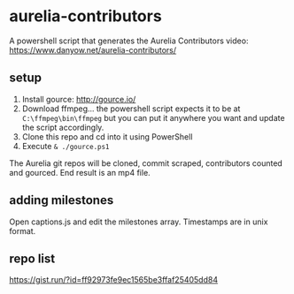 # aurelia-contributors

A powershell script that generates the Aurelia Contributors video: https://www.danyow.net/aurelia-contributors/

## setup

1. Install gource: http://gource.io/
2. Download ffmpeg... the powershell script expects it to be at `C:\ffmpeg\bin\ffmpeg` but you can put it anywhere you want and update the script accordingly.
3. Clone this repo and cd into it using PowerShell
4. Execute `& ./gource.ps1`

The Aurelia git repos will be cloned, commit scraped, contributors counted and gourced. End result is an mp4 file.

## adding milestones

Open captions.js and edit the milestones array. Timestamps are in unix format.

## repo list

https://gist.run/?id=ff92973fe9ec1565be3ffaf25405dd84
